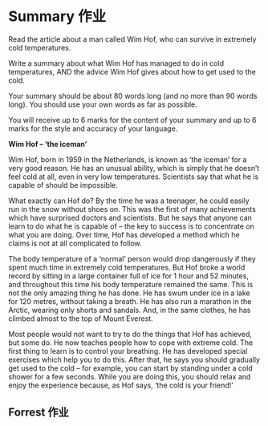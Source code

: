 # Summary 作业

Read the article about a man called Wim Hof, who can survive in extremely cold temperatures.

Write a summary about what Wim Hof has managed to do in cold temperatures, AND the advice Wim Hof gives about how to get used to the cold.

Your summary should be about 80 words long (and no more than 90 words long). You should use your own words as far as possible.

You will receive up to 6 marks for the content of your summary and up to 6 marks for the style and accuracy of your language.

**Wim Hof – ‘the iceman’**

Wim Hof, born in 1959 in the Netherlands, is known as ‘the iceman’ for a very good reason. He has an unusual ability, which is simply that he doesn’t feel cold at all, even in very low temperatures. Scientists say that what he is capable of should be impossible.

What exactly can Hof do? By the time he was a teenager, he could easily run in the snow without shoes on. This was the first of many achievements which have surprised doctors and scientists. But he says that anyone can learn to do what he is capable of – the key to success is to concentrate on what you are doing. Over time, Hof has developed a method which he claims is not at all complicated to follow.

The body temperature of a ‘normal’ person would drop dangerously if they spent much time in extremely cold temperatures. But Hof broke a world record by sitting in a large container full of ice for 1 hour and 52 minutes, and throughout this time his body temperature remained the same. This is not the only amazing thing he has done. He has swum under ice in a lake for 120 metres, without taking a breath. He has also run a marathon in the Arctic, wearing only shorts and sandals. And, in the same clothes, he has climbed almost to the top of Mount Everest.

Most people would not want to try to do the things that Hof has achieved, but some do. He now teaches people how to cope with extreme cold. The first thing to learn is to control your breathing. He has developed special exercises which help you to do this. After that, he says you should gradually get used to the cold – for example, you can start by standing under a cold shower for a few seconds. While you are doing this, you should relax and enjoy the experience because, as Hof says, ‘the cold is your friend!’

## Forrest 作业


